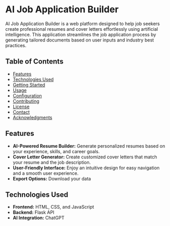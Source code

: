 # AI Job Application Builder

AI Job Application Builder is a web platform designed to help job seekers create professional resumes and cover letters effortlessly using artificial intelligence. This application streamlines the job application process by generating tailored documents based on user inputs and industry best practices.

## Table of Contents

- [Features](#features)
- [Technologies Used](#technologies-used)
- [Getting Started](#getting-started)
- [Usage](#usage)
- [Configuration](#configuration)
- [Contributing](#contributing)
- [License](#license)
- [Contact](#contact)
- [Acknowledgments](#acknowledgments)

## Features

- **AI-Powered Resume Builder:** Generate personalized resumes based on your experience, skills, and career goals.
- **Cover Letter Generator:** Create customized cover letters that match your resume and the job description.
- **User-Friendly Interface:** Enjoy an intuitive design for easy navigation and a smooth user experience.
- **Export Options:** Download your data

## Technologies Used

- **Frontend:** HTML, CSS, and JavaScript
- **Backend:** Flask API
- **AI Integration:** ChatGPT
